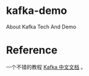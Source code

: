 # kafka-demo
About Kafka Tech And Demo

# Reference
一个不错的教程 [Kafka 中文文档](https://www.orchome.com/6) 。
